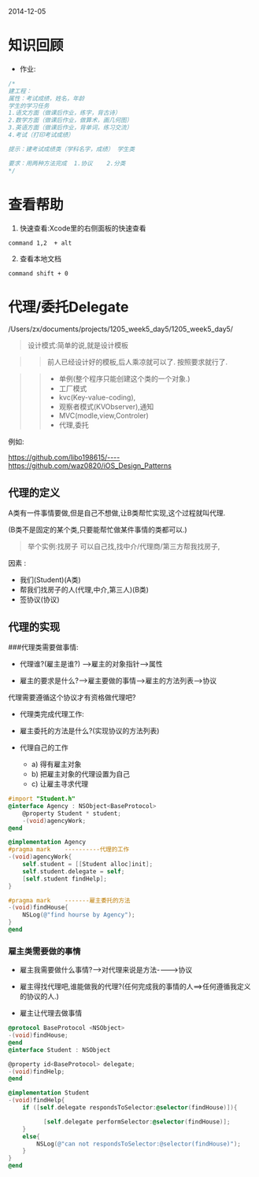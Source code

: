 2014-12-05

# 知识回顾

- 作业:

```Objective-c
/*
建工程：
属性：考试成绩，姓名，年龄
学生的学习任务
1.语文方面（做课后作业，练字，背古诗）
2.数学方面（做课后作业，做算术，画几何图）
3.英语方面（做课后作业，背单词，练习交流）
4.考试（打印考试成绩）

提示：建考试成绩类（学科名字，成绩） 学生类

要求：用两种方法完成  1.协议    2.分类
*/

```


# 查看帮助

1. 快速查看:Xcode里的右侧面板的快速查看

```
command 1,2  + alt
```

2. 查看本地文档

```
command shift + 0
```

# 代理/委托Delegate

/Users/zx/documents/projects/1205_week5_day5/1205_week5_day5/

> 设计模式:简单的说,就是设计模板

>> 前人已经设计好的模板,后人乘凉就可以了.
>> 按照要求就行了.

>> - 单例(整个程序只能创建这个类的一个对象.)
>> - 工厂模式
>> - kvc(Key-value-coding),
>> - 观察者模式(KVObserver),通知
>> - MVC(modle,view,Controler)
>> - 代理,委托

例如:

https://github.com/libo198615/----
https://github.com/waz0820/iOS_Design_Patterns

## 代理的定义

A类有一件事情要做,但是自己不想做,让B类帮忙实现,这个过程就叫代理.

(B类不是固定的某个类,只要能帮忙做某件事情的类都可以.)

> 举个实例:找房子
> 可以自己找,找中介/代理商/第三方帮我找房子,


 因素 :

 - 我们(Student)(A类)
 - 帮我们找房子的人(代理,中介,第三人)(B类)
 - 签协议(协议)


## 代理的实现

###代理类需要做事情:



* 代理谁?(雇主是谁?)  -->雇主的对象指针-->属性

* 雇主的要求是什么?-->雇主要做的事情-->雇主的方法列表-->协议

代理需要遵循这个协议才有资格做代理吧?

* 代理类完成代理工作:

 - 雇主委托的方法是什么?(实现协议的方法列表)  
 
 -  代理自己的工作
    - a) 得有雇主对象
    - b) 把雇主对象的代理设置为自己
    - c) 让雇主寻求代理

```Objective-c
#import "Student.h"
@interface Agency : NSObject<BaseProtocol>
	@property Student * student;
	-(void)agencyWork;
@end
```

```Objective-c
@implementation Agency
#pragma mark    ----------代理的工作
-(void)agencyWork{
    self.student = [[Student alloc]init];
    self.student.delegate = self;
    [self.student findHelp];
}

#pragma mark    -------雇主委托的方法
-(void)findHouse{
    NSLog(@"find hourse by Agency");
}
@end

```

### 雇主类需要做的事情

* 雇主我需要做什么事情?-->对代理来说是方法---->协议

* 雇主得找代理吧,谁能做我的代理?(任何完成我的事情的人==>任何遵循我定义的协议的人.)

*  雇主让代理去做事情

```Objective-c
@protocol BaseProtocol <NSObject>
-(void)findHouse;
@end
@interface Student : NSObject

@property id<BaseProtocol> delegate;
-(void)findHelp;
@end
```

```Objective-c
@implementation Student
-(void)findHelp{
    if ([self.delegate respondsToSelector:@selector(findHouse)]){

          [self.delegate performSelector:@selector(findHouse)];
    }
    else{
        NSLog(@"can not respondsToSelector:@selector(findHouse)");
    }
}
@end
```



